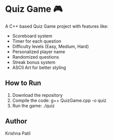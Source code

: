 # Quiz Game 🎮
A C++ based Quiz Game project with features like:
- Scoreboard system
- Timer for each question
- Difficulty levels (Easy, Medium, Hard)
- Personalized player name
- Randomized questions
- Streak bonus system
- ASCII Art for better styling

## How to Run
1. Download the repository
2. Compile the code:
   g++ QuizGame.cpp -o quiz
3. Run the game:
   ./quiz

## Author
Krishna Patil
